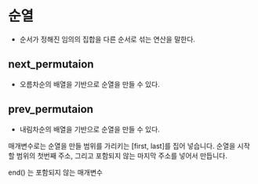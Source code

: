 # 순열

- 순서가 정해진 임의의 집합을 다른 순서로 섞는 연산을 말한다.

## next_permutaion

- 오름차순의 배열을 기반으로 순열을 만들 수 있다.

## prev_permutaion

- 내림차순의 배열을 기반으로 순열을 만들 수 있다.

매개변수로는 순열을 만들 범위를 가리키는 [first, last]를 집어 넣습니다. 순열을 시작할 범위의 첫번째 주소, 그리고 포함되지 않는 마지막 주소를 넣어서 만듭니다.

end() 는 포함되지 않는 매개변수
